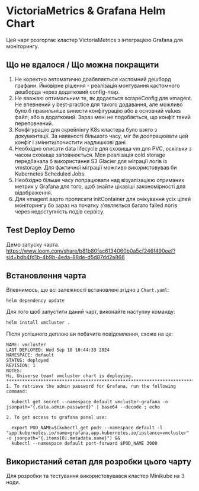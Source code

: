 # VictoriaMetrics & Grafana Helm Chart

Цей чарт розгортає кластер VictoriaMetrics з інтеграцією Grafana для моніторингу.

## Що не вдалося / Що можна покращити
1. Не коректно автоматично доабвляється кастомний дешборд графани. Ймовірне рішення - реалізація монтування кастомного дешборда через додатковий config-map.
2. Не вважаю оптимальним те, як додається scrapeConfig для vmagent. Не впевнений у best-practice для такого додавання, але можливо було б правильніше винести конфігурацію або в основний values файл, або в додатковий. Зараз мені не подобається, що конфіг такий переповнений.
3. Конфігурацію для скрейпінгу K8s кластера було взято з документації. За наявності більшого часу, міг би доопрацювати цей конфіг і змінити/почистити надлишкові дані.
4. Необхідно описати data lifecycle для сховища vm для PVC, оскільки з часом сховище заповнюється. Моя реалізація cold storage передбачала б використання S3 Glacier для міграції логів із vmstorage. Для фактичної міграції можливо використовував би Kubernetes Scheduled Jobs.
5. Необхідно більше часу попрацювати над візуалізацією отриманих метрик у Grafana для того, щоб знайти цікавіші закономірності для відображення.
6. Для vmagent варто прописати initContainer для очікування усіх цілей моніторингу бо зараз на початку з'являється багато failed логів через недоступність подів сервісу.

## Test Deploy Demo
Демо запуску чарта. 
https://www.loom.com/share/b81b80fac6134060b0a5cf246f490eef?sid=bdb4fd1b-4b9b-4eda-88de-d5d87dd2a866


## Встановлення чарта

Впевнимось, що всі залежності встановлені згідно з `Chart.yaml`:
```
helm dependency update
```

Для того щоб запустити даний чарт, виконайте наступну команду:

```bash
helm install vmcluster .
```

Після успішного деплою ви побачите повідомлення, схоже на це:

```
NAME: vmcluster
LAST DEPLOYED: Wed Sep 18 10:44:33 2024
NAMESPACE: default
STATUS: deployed
REVISION: 1
NOTES:
Hi, Universe team! vmcluster chart is deploying.
**********************************************************************************
1. To retrieve the admin password for Grafana, run the following command:

  kubectl get secret --namespace default vmcluster-grafana -o jsonpath="{.data.admin-password}" | base64 --decode ; echo

2. To get access to grafana panel use:

  export POD_NAME=$(kubectl get pods --namespace default -l "app.kubernetes.io/name=grafana,app.kubernetes.io/instance=vmcluster" -o jsonpath="{.items[0].metadata.name}") &&
  kubectl --namespace default port-forward $POD_NAME 3000

```

## Використаний сетап для розробки цього чарту
Для розробки та тестування використовувався кластер Minikube на 3 ноди.



